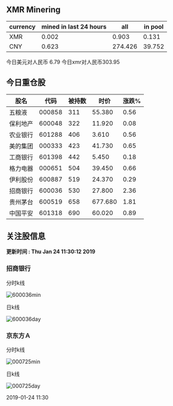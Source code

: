 ## XMR Minering

|currency|mined in last 24 hours|all|in pool|
|---|---|---|---|
|XMR|0.002|0.903|0.131|
|CNY|0.623|274.426|39.752|

今日美元对人民币 6.79	今日xmr对人民币303.95


## 今日重仓股 

|股名|代码|被持数|时价|涨跌%|
|---|---|---|---|---|
|五粮液|000858|311|55.380|0.56|
|保利地产|600048|322|11.920|0.08|
|农业银行|601288|406|3.610|0.56|
|美的集团|000333|423|41.730|0.65|
|工商银行|601398|442|5.450|0.18|
|格力电器|000651|504|39.450|0.66|
|伊利股份|600887|519|24.370|0.29|
|招商银行|600036|530|27.800|2.36|
|贵州茅台|600519|658|677.680|1.81|
|中国平安|601318|690|60.020|0.89|

## 关注股信息
**更新时间 : Thu Jan 24 11:30:12 2019**
### 招商银行 
分时k线

![600036min](http://image.sinajs.cn/newchart/min/n/sh600036.gif)

日k线

![600036day](http://image.sinajs.cn/newchart/daily/n/sh600036.gif)

### 京东方Ａ 
分时k线

![000725min](http://image.sinajs.cn/newchart/min/n/sz000725.gif)

日k线

![000725day](http://image.sinajs.cn/newchart/daily/n/sz000725.gif)

2019-01-24 11:30